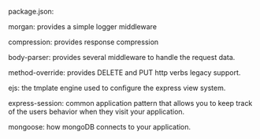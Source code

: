 package.json:

morgan: provides a simple logger middleware

compression:  provides response compression

body-parser:  provides several middleware to handle the request data.

method-override:  provides DELETE and PUT http verbs legacy support.

ejs: the tmplate engine used to  configure the express view system.

express-session: common application pattern that allows you to keep track of the users behavior when they visit your application.

mongoose: how mongoDB connects to your application.

